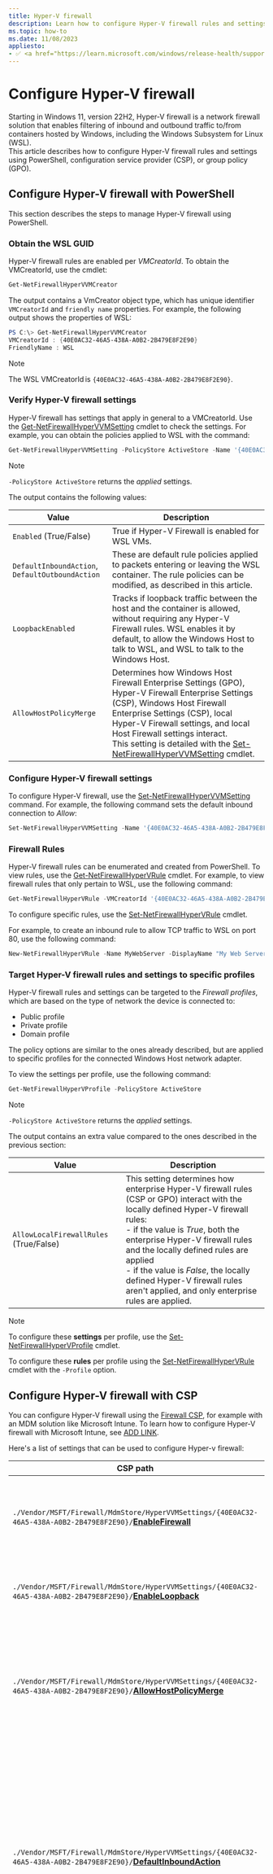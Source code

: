 ```yaml
---
title: Hyper-V firewall 
description: Learn how to configure Hyper-V firewall rules and settings using PowerShell or Configuration Service Provider (CSP).
ms.topic: how-to
ms.date: 11/08/2023
appliesto:
- ✅ <a href="https://learn.microsoft.com/windows/release-health/supported-versions-windows-client" target="_blank">Windows 11</a>
---
```


# Configure Hyper-V firewall

Starting in Windows 11, version 22H2, Hyper-V firewall is a network firewall solution that enables filtering of inbound and outbound traffic to/from containers hosted by Windows, including the Windows Subsystem for Linux (WSL).\
This article describes how to configure Hyper-V firewall rules and settings using PowerShell, configuration service provider (CSP), or group policy (GPO).

## Configure Hyper-V firewall with PowerShell

This section describes the steps to manage Hyper-V firewall using PowerShell.

### Obtain the WSL GUID

Hyper-V firewall rules are enabled per *VMCreatorId*. To obtain the VMCreatorId, use the cmdlet:  

```powershell
Get-NetFirewallHyperVVMCreator 
```

The output contains a VmCreator object type, which has unique identifier `VMCreatorId` and `friendly name` properties. For example, the following output shows the properties of WSL:

```powershell
PS C:\> Get-NetFirewallHyperVVMCreator
VMCreatorId : {40E0AC32-46A5-438A-A0B2-2B479E8F2E90} 
FriendlyName : WSL 
```

> [!NOTE]
> The WSL VMCreatorId is `{40E0AC32-46A5-438A-A0B2-2B479E8F2E90}`.

### Verify Hyper-V firewall settings

Hyper-V firewall has settings that apply in general to a VMCreatorId. Use the [Get-NetFirewallHyperVVMSetting][PS-1] cmdlet to check the settings. For example, you can obtain the policies applied to WSL with the command:

```powershell
Get-NetFirewallHyperVVMSetting -PolicyStore ActiveStore -Name '{40E0AC32-46A5-438A-A0B2-2B479E8F2E90}'
```

> [!NOTE]
> `-PolicyStore ActiveStore` returns the *applied* settings.

The output contains the following values:

| Value | Description |
|--|--|
| `Enabled` (True/False) | True if Hyper-V Firewall is enabled for WSL VMs. |
| `DefaultInboundAction`, `DefaultOutboundAction` | These are default rule policies applied to packets entering or leaving the WSL container. The rule policies can be modified, as described in this article.  |
| `LoopbackEnabled` | Tracks if loopback traffic between the host and the container is allowed, without requiring any Hyper-V Firewall rules. WSL enables it by default, to allow the Windows Host to talk to WSL, and WSL to talk to the Windows Host. |
| `AllowHostPolicyMerge` | Determines how Windows Host Firewall Enterprise Settings (GPO), Hyper-V Firewall Enterprise Settings (CSP), Windows Host Firewall Enterprise Settings (CSP), local Hyper-V Firewall settings, and local Host Firewall settings interact.<br>This setting is detailed with the [Set-NetFirewallHyperVVMSetting][PS-2] cmdlet. |

### Configure Hyper-V firewall settings

To configure Hyper-V firewall, use the [Set-NetFirewallHyperVVMSetting][PS-2] command. For example, the following command sets the default inbound connection to *Allow*:

```powershell
Set-NetFirewallHyperVVMSetting -Name '{40E0AC32-46A5-438A-A0B2-2B479E8F2E90}' -DefaultInboundAction Allow 
```

### Firewall Rules

Hyper-V firewall rules can be enumerated and created from PowerShell. To view rules, use the [Get-NetFirewallHyperVRule][PS-3] cmdlet. For example, to view firewall rules that only pertain to WSL, use the following command:

```powershell
Get-NetFirewallHyperVRule -VMCreatorId '{40E0AC32-46A5-438A-A0B2-2B479E8F2E90}'
```

To configure specific rules, use the [Set-NetFirewallHyperVRule][PS-4] cmdlet.

For example, to create an inbound rule to allow TCP traffic to WSL on port 80, use the following command:  

```powershell
New-NetFirewallHyperVRule -Name MyWebServer -DisplayName "My Web Server" -Direction Inbound -VMCreatorId '{40E0AC32-46A5-438A-A0B2-2B479E8F2E90}' -Protocol TCP -LocalPorts 80 
```

### Target Hyper-V firewall rules and settings to specific profiles

Hyper-V firewall rules and settings can be targeted to the *Firewall profiles*, which are based on the type of network the device is connected to:

- Public profile
- Private profile
- Domain profile

The policy options are similar to the ones already described, but are applied to specific profiles for the connected Windows Host network adapter.

To view the settings per profile, use the following command:

```powershell
Get-NetFirewallHyperVProfile -PolicyStore ActiveStore 
```

> [!NOTE]
> `-PolicyStore ActiveStore` returns the *applied* settings.

The output contains an extra value compared to the ones described in the previous section:

| Value | Description |
|--|--|
| `AllowLocalFirewallRules` (True/False)| This setting determines how enterprise Hyper-V firewall rules (CSP or GPO) interact with the locally defined Hyper-V firewall rules:<br>- if the value is *True*, both the enterprise Hyper-V firewall rules and the locally defined rules are applied<br>- if the value is *False*, the locally defined Hyper-V firewall rules aren't applied, and only enterprise rules are applied. |

> [!NOTE]
> To configure these **settings** per profile, use the [Set-NetFirewallHyperVProfile][PS-5] cmdlet.
>
> To configure these **rules** per profile using the [Set-NetFirewallHyperVRule][PS-4] cmdlet with the `-Profile` option.

## Configure Hyper-V firewall with CSP

You can configure Hyper-V firewall using the [Firewall CSP][CSP-1], for example with an MDM solution like Microsoft Intune. To learn how to configure Hyper-V firewall with Microsoft Intune, see [ADD LINK][INT-1].

Here's a list of settings that can be used to configure Hyper-v firewall:

| CSP path | Description |
|--|--|
| `./Vendor/MSFT/Firewall/MdmStore/HyperVVMSettings/{40E0AC32-46A5-438A-A0B2-2B479E8F2E90}/`**[EnableFirewall]** | This value is an on/off switch for the Hyper-V Firewall. This value controls the settings for all profiles. |
| `./Vendor/MSFT/Firewall/MdmStore/HyperVVMSettings/{40E0AC32-46A5-438A-A0B2-2B479E8F2E90}/`**[EnableLoopback]** | Enables loopback between this guest and another guest or the host. |
| `./Vendor/MSFT/Firewall/MdmStore/HyperVVMSettings/{40E0AC32-46A5-438A-A0B2-2B479E8F2E90}/`**[AllowHostPolicyMerge]** | This value is used as an on/off switch. If this value is true, applicable host firewall rules and settings are applied to Hyper-V Firewall. |
| `./Vendor/MSFT/Firewall/MdmStore/HyperVVMSettings/{40E0AC32-46A5-438A-A0B2-2B479E8F2E90}/`**[DefaultInboundAction]** | This value is the action that the Hyper-V Firewall does by default (and evaluates at the very end) on inbound connections. This value controls the settings for all profiles. It's recommended to instead use the profile setting value under the profile subtree. |
| `./Vendor/MSFT/Firewall/MdmStore/HyperVVMSettings/{40E0AC32-46A5-438A-A0B2-2B479E8F2E90}/`**[DefaultOutboundAction]** | This value is the action that the Hyper-V Firewall does by default (and evaluates at the very end) on outbound connections. This value controls the settings for all profiles. It's recommended to instead use the profile setting value under the profile subtree. |

The following values apply to Hyper-V firewall profile settings: `Public`, `Private`, `Domain`:

| CSP path | Description |
|--|--|
| `./Vendor/MSFT/Firewall/MdmStore/HyperVVMSettings/{40E0AC32-46A5-438A-A0B2-2B479E8F2E90}/<Profile>/`**[EnableFirewall][PROFILE]** | Enables Hyper-V firewall rules for this profile. |
| `./Vendor/MSFT/Firewall/MdmStore/HyperVVMSettings/{40E0AC32-46A5-438A-A0B2-2B479E8F2E90}/<Profile>/`**[AllowLocalPolicyMerge][PROFILE]** | This value is used as an on/off switch. If this value is false, Hyper-V Firewall rules from the local store are ignored and not enforced. | [True, False] |
| `./Vendor/MSFT/Firewall/MdmStore/HyperVVMSettings/{40E0AC32-46A5-438A-A0B2-2B479E8F2E90}/<Profile>/`**[DefaultOutboundAction][PROFILE]** | The default action for outbound traffic that is applied if no rules match the traffic. |
| `./Vendor/MSFT/Firewall/MdmStore/HyperVVMSettings/{40E0AC32-46A5-438A-A0B2-2B479E8F2E90}/<Profile>/`**[DefaultInboundAction][PROFILE]** | The default action for inbound traffic that is applied if no rules match the traffic. |

The following values apply to Hyper-V firewall rules:

| CSP path | Description |
|--|--|
| `./Vendor/MSFT/Firewall/MdmStore/HyperVFirewallRules/<RuleId>/`**[Name][RULE]** | Friendly name of the rule. |
| `./Vendor/MSFT/Firewall/MdmStore/HyperVFirewallRules/<RuleId>/`**[Priority][RULE]** | Specifies the ordering of rule enforcement. If not specified, block rules are ordered ahead of allow rules. A lower priority rule is evaluated before a higher priority one. |
| `./Vendor/MSFT/Firewall/MdmStore/HyperVFirewallRules/<RuleId>/`**[Direction][RULE]** | Comma separated list. The rule is enabled based on the traffic direction as following. <br><br>- `IN`: the rule applies to inbound traffic. <br><br>-`OUT`: the rule applies to outbound traffic. <br><br>If not specified the detault is OUT. |
| `./Vendor/MSFT/Firewall/MdmStore/HyperVFirewallRules/<RuleId>/`**[VMCreatorId][RULE]** | This field specifies the VM Creator ID that this rule is applicable to. A `NULL` GUID will result in this rule applying to all VM creators. |
| Protocol <br><br>`./Vendor/MSFT/Firewall/MdmStore/HyperVFirewallRules/<RuleId>/`**[Protocol][RULE]** | `0-255` number representing the ip protocol (TCP = 6, UDP = 17). If not specified the default is All. |
| `./Vendor/MSFT/Firewall/MdmStore/HyperVFirewallRules/<RuleId>/`**[LocalAddressRanges][RULE]** | Consists of one or more comma-delimited tokens specifying the local addresses covered by the rule. `*` is the default value. <br><br>Valid tokens include: <br><br>`*`: indicates any local address. If present, this must be the only token included. <br><br>A subnet can be specified using either the subnet mask or network prefix notation. If neither a subnet mask not a network prefix is specified, the subnet mask defaults to `255.255.255.255`. <br><br>A valid IPv6 address. <br><br>An IPv4 address range in the format of *start address - end address* with no spaces included. <br><br>An IPv6 address range in the format of *start address - end address* with no spaces included. If not specified the default is All. |
| `./Vendor/MSFT/Firewall/MdmStore/HyperVFirewallRules/<RuleId>/`**[LocalPortRanges][RULE]** | Comma Separated list of ranges specifying the local port of the traffic covered by this rule. For example, `100-120,200,300-320`. If not specified the default is All. |
| `./Vendor/MSFT/Firewall/MdmStore/HyperVFirewallRules/<RuleId>/`**[RemoteAddressRanges][RULE]** | Consists of one or more comma-delimited tokens specifying the remote addresses covered by the rule. `*` is the default value. <br><br>Valid tokens include: <br><br>`*`: indicates any remote address. If present, this must be the only token included. <br><br>A subnet can be specified using either the subnet mask or network prefix notation. If neither a subnet mask not a network prefix is specified, the subnet mask defaults to `255.255.255.255`. <br><br>A valid IPv6 address. <br><br>An IPv4 address range in the format of *start address - end address* with no spaces included. <br><br>An IPv6 address range in the format of *start address - end address* with no spaces included. If not specified the default is All. |
| `./Vendor/MSFT/Firewall/MdmStore/HyperVFirewallRules/<RuleId>/`**[RemotePortRanges][RULE]** | Comma Separated list of ranges specifying the remote port of the traffic covered by this rule. For example, `100-120,200,300-320`. If not specified the default is All. |
| `./Vendor/MSFT/Firewall/MdmStore/HyperVFirewallRules/<RuleId>/`**[Action][RULE]** | Specifies the action the rule enforces: <br><br>0 - Block <br><br>1 - Allow |
| `./Vendor/MSFT/Firewall/MdmStore/HyperVFirewallRules/<RuleId>/`**[Enabled][RULE]** | Indicates whether the rule is enabled or disabled. If the rule must be enabled, this value must be set to true. If not specified - a new rule is disabled by default. |
| `./Vendor/MSFT/Firewall/MdmStore/HyperVFirewallRules/<RuleId>/`**[Status][RULE]** | Provides information about the specific version of the rule in deployment for monitoring purposes. |
| `./Vendor/MSFT/Firewall/MdmStore/HyperVFirewallRules/<RuleId>/`**[Profiles][RULE]** | Specifies the profiles to which the rule belongs: Domain, Private, Public. See [FW_PROFILE_TYPE](/openspecs/windows_protocols/ms-fasp/7704e238-174d-4a5e-b809-5f3787dd8acc) for the bitmasks that are used to identify profile types. If not specified, the default is All. |

### :::image type="icon" source="../../../images/icons/feedback.svg" border="false"::: Provide feedback

To provide feedback for Hyper-V firewall, open [**Feedback Hub**][FHUB] and use the category **Security and Privacy > Microsoft Defender Firewall and network protection**.

<!--links used in this document-->

[CSP-1]: /windows/client-management/mdm/firewall-csp

[FHUB]: feedback-hub://?tabid=2&newFeedback=true&feedbackType=1
[INT-1]: /windows/client-management/mdm/firewall-csp
[PS-1]: /powershell/module/netsecurity/get-netfirewallhypervvmsetting
[PS-2]: /powershell/module/netsecurity/set-netfirewallhypervvmsetting
[PS-3]: /powershell/module/netsecurity/get-netfirewallhypervrule
[PS-4]: /powershell/module/netsecurity/set-netfirewallhypervrule
[PS-5]: /powershell/module/netsecurity/set-netfirewallhypervprofile

[RULE]: /windows/client-management/mdm/firewall-csp#mdmstorehypervfirewallrules
[PROFILE]: /windows/client-management/mdm/firewall-csp#mdmstorehypervvmsettingsvmcreatorid
[EnableFirewall]: /windows/client-management/mdm/firewall-csp#mdmstorehypervvmsettingsvmcreatoridenablefirewall
[EnableLoopback]: /windows/client-management/mdm/firewall-csp#mdmstorehypervvmsettingsvmcreatoridenableloopback
[AllowHostPolicyMerge]: /windows/client-management/mdm/firewall-csp#mdmstorehypervvmsettingsvmcreatoridallowhostpolicymerge
[DefaultOutboundAction]: /windows/client-management/mdm/firewall-csp#mdmstorehypervvmsettingsvmcreatoriddefaultoutboundaction
[DefaultInboundAction]: /windows/client-management/mdm/firewall-csp#mdmstorehypervvmsettingsvmcreatoriddefaultinboundaction
